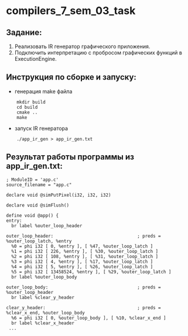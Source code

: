 # compilers_7_sem_03_task
## Задание: 
  1. Реализовать IR генератор графического приложения.
  2. Подключить интерпретацию с пробросом графических функций в ExecutionEngine.

## Инструкция по сборке и запуску:
  - генерация make файла
```
	mkdir build
    cd build
    cmake ..
    make
```
  - запуск IR генератора
```
	./app_ir_gen > app_ir_gen.txt
```

## Результат работы программы из app_ir_gen.txt:
```
; ModuleID = 'app.c'
source_filename = "app.c"

declare void @simPutPixel(i32, i32, i32)

declare void @simFlush()

define void @app() {
entry:
  br label %outer_loop_header

outer_loop_header:                                ; preds = %outer_loop_latch, %entry
  %0 = phi i32 [ 0, %entry ], [ %47, %outer_loop_latch ]
  %1 = phi i32 [ 226, %entry ], [ %30, %outer_loop_latch ]
  %2 = phi i32 [ 108, %entry ], [ %31, %outer_loop_latch ]
  %3 = phi i32 [ 4, %entry ], [ %17, %outer_loop_latch ]
  %4 = phi i32 [ 5, %entry ], [ %26, %outer_loop_latch ]
  %5 = phi i32 [ 13458524, %entry ], [ %29, %outer_loop_latch ]
  br label %outer_loop_body

outer_loop_body:                                  ; preds = %outer_loop_header
  br label %clear_y_header

clear_y_header:                                   ; preds = %clear_x_end, %outer_loop_body
  %6 = phi i32 [ 0, %outer_loop_body ], [ %10, %clear_x_end ]
  br label %clear_x_header
 ...
```  




